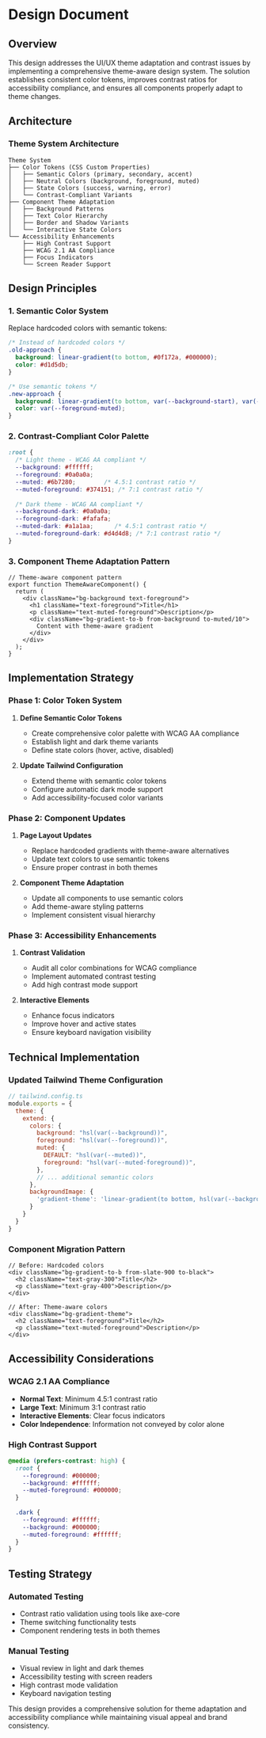 # Design Document

## Overview

This design addresses the UI/UX theme adaptation and contrast issues by implementing a comprehensive theme-aware design system. The solution establishes consistent color tokens, improves contrast ratios for accessibility compliance, and ensures all components properly adapt to theme changes.

## Architecture

### Theme System Architecture
```
Theme System
├── Color Tokens (CSS Custom Properties)
│   ├── Semantic Colors (primary, secondary, accent)
│   ├── Neutral Colors (background, foreground, muted)
│   ├── State Colors (success, warning, error)
│   └── Contrast-Compliant Variants
├── Component Theme Adaptation
│   ├── Background Patterns
│   ├── Text Color Hierarchy
│   ├── Border and Shadow Variants
│   └── Interactive State Colors
└── Accessibility Enhancements
    ├── High Contrast Support
    ├── WCAG 2.1 AA Compliance
    ├── Focus Indicators
    └── Screen Reader Support
```

## Design Principles

### 1. Semantic Color System
Replace hardcoded colors with semantic tokens:
```css
/* Instead of hardcoded colors */
.old-approach {
  background: linear-gradient(to bottom, #0f172a, #000000);
  color: #d1d5db;
}

/* Use semantic tokens */
.new-approach {
  background: linear-gradient(to bottom, var(--background-start), var(--background-end));
  color: var(--foreground-muted);
}
```

### 2. Contrast-Compliant Color Palette
```css
:root {
  /* Light theme - WCAG AA compliant */
  --background: #ffffff;
  --foreground: #0a0a0a;
  --muted: #6b7280;        /* 4.5:1 contrast ratio */
  --muted-foreground: #374151; /* 7:1 contrast ratio */
  
  /* Dark theme - WCAG AA compliant */
  --background-dark: #0a0a0a;
  --foreground-dark: #fafafa;
  --muted-dark: #a1a1aa;      /* 4.5:1 contrast ratio */
  --muted-foreground-dark: #d4d4d8; /* 7:1 contrast ratio */
}
```

### 3. Component Theme Adaptation Pattern
```tsx
// Theme-aware component pattern
export function ThemeAwareComponent() {
  return (
    <div className="bg-background text-foreground">
      <h1 className="text-foreground">Title</h1>
      <p className="text-muted-foreground">Description</p>
      <div className="bg-gradient-to-b from-background to-muted/10">
        Content with theme-aware gradient
      </div>
    </div>
  );
}
```

## Implementation Strategy

### Phase 1: Color Token System
1. **Define Semantic Color Tokens**
   - Create comprehensive color palette with WCAG AA compliance
   - Establish light and dark theme variants
   - Define state colors (hover, active, disabled)

2. **Update Tailwind Configuration**
   - Extend theme with semantic color tokens
   - Configure automatic dark mode support
   - Add accessibility-focused color variants

### Phase 2: Component Updates
1. **Page Layout Updates**
   - Replace hardcoded gradients with theme-aware alternatives
   - Update text colors to use semantic tokens
   - Ensure proper contrast in both themes

2. **Component Theme Adaptation**
   - Update all components to use semantic colors
   - Add theme-aware styling patterns
   - Implement consistent visual hierarchy

### Phase 3: Accessibility Enhancements
1. **Contrast Validation**
   - Audit all color combinations for WCAG compliance
   - Implement automated contrast testing
   - Add high contrast mode support

2. **Interactive Elements**
   - Enhance focus indicators
   - Improve hover and active states
   - Ensure keyboard navigation visibility

## Technical Implementation

### Updated Tailwind Theme Configuration
```javascript
// tailwind.config.ts
module.exports = {
  theme: {
    extend: {
      colors: {
        background: "hsl(var(--background))",
        foreground: "hsl(var(--foreground))",
        muted: {
          DEFAULT: "hsl(var(--muted))",
          foreground: "hsl(var(--muted-foreground))",
        },
        // ... additional semantic colors
      },
      backgroundImage: {
        'gradient-theme': 'linear-gradient(to bottom, hsl(var(--background)), hsl(var(--muted) / 0.1))',
      }
    }
  }
}
```

### Component Migration Pattern
```tsx
// Before: Hardcoded colors
<div className="bg-gradient-to-b from-slate-900 to-black">
  <h2 className="text-gray-300">Title</h2>
  <p className="text-gray-400">Description</p>
</div>

// After: Theme-aware colors
<div className="bg-gradient-theme">
  <h2 className="text-foreground">Title</h2>
  <p className="text-muted-foreground">Description</p>
</div>
```

## Accessibility Considerations

### WCAG 2.1 AA Compliance
- **Normal Text**: Minimum 4.5:1 contrast ratio
- **Large Text**: Minimum 3:1 contrast ratio
- **Interactive Elements**: Clear focus indicators
- **Color Independence**: Information not conveyed by color alone

### High Contrast Support
```css
@media (prefers-contrast: high) {
  :root {
    --foreground: #000000;
    --background: #ffffff;
    --muted-foreground: #000000;
  }
  
  .dark {
    --foreground: #ffffff;
    --background: #000000;
    --muted-foreground: #ffffff;
  }
}
```

## Testing Strategy

### Automated Testing
- Contrast ratio validation using tools like axe-core
- Theme switching functionality tests
- Component rendering tests in both themes

### Manual Testing
- Visual review in light and dark themes
- Accessibility testing with screen readers
- High contrast mode validation
- Keyboard navigation testing

This design provides a comprehensive solution for theme adaptation and accessibility compliance while maintaining visual appeal and brand consistency.